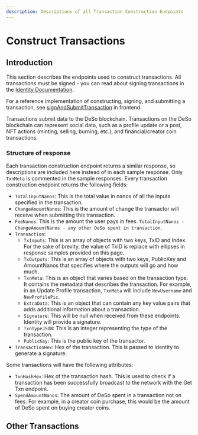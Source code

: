 ```yaml
---
description: Descriptions of all Transaction Construction Endpoints
---
```


# Construct Transactions

## Introduction

This section describes the endpoints used to construct transactions. All transactions must be signed - you can read about signing transactions in the [Identity Documentation](../../../identity/iframe-api/endpoints.md#sign).

For a reference implementation of constructing, signing, and submitting a transaction, see [signAndSubmitTransaction](https://github.com/deso-protocol/frontend/blob/e006beb72867f6d48a78adb1d126c66144a4298c/src/app/backend-api.service.ts#L483) in frontend.

Transactions submit data to the DeSo blockchain. Transactions on the DeSo blockchain can represent social data, such as a profile update or a post, NFT actions (minting, selling, burning, etc.), and financial/creator coin transactions.

### Structure of response

Each transaction construction endpoint returns a similar response, so descriptions are included here instead of in each sample response. Only `TxnMeta` is commented in the sample responses. Every transaction construction endpoint returns the following fields:

* `TotalInputNanos`: This is the total value in nanos of all the inputs specified in the transaction.
* `ChangeAmountNanos`: This is the amount of change the transactor will receive when submitting this transaction.
* `FeeNanos`: This is the amount the user pays in fees. `TotalInputNanos - ChangeAmountNanos - any other DeSo spent in transaction`.
* `Transaction`:
  * `TxInputs`: This is an array of objects with two keys, TxID and Index. For the sake of brevity, the value of TxID is replace with ellipses in response samples provided on this page.
  * `TxOutputs`: This is an array of objects with two keys, PublicKey and AmountNanos that specifies where the outputs will go and how much.
  * `TxnMeta`: This is an object that varies based on the transaction type. It contains the metadata that describes the transaction. For example, in an Update Profile transaction, `TxnMeta` will include `NewUsername` and `NewProfilePic`.
  * `ExtraData`: This is an object that can contain any key value pairs that adds additional information about a transaction.
  * `Signature`: This will be null when received from these endpoints. Identity will provide a signature.
  * `TxnTypeJSON`: This is an integer representing the type of the transaction.
  * `PublicKey`: This is the public key of the transactor.
* `TransactionHex`: Hex of the transaction. This is passed to identity to generate a signature.

Some transactions will have the following attributes:

* `TxnHashHex`: Hex of the transaction hash. This is used to check if a transaction has been successfully broadcast to the network with the Get Txn endpoint.
* `SpendAmountNanos`: The amount of DeSo spent in a transaction not on fees. For example, in a creator coin purchase, this would be the amount of DeSo spent on buying creator coins.

## Other Transactions

##
